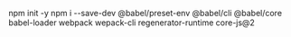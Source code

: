
npm init -y
npm i --save-dev @babel/preset-env @babel/cli @babel/core babel-loader webpack wepack-cli regenerator-runtime core-js@2
